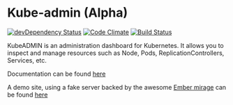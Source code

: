 # Kube-admin (Alpha)

[![devDependency Status](https://david-dm.org/holandes22/kube-admin/dev-status.svg)](https://david-dm.org/holandes22/kube-admin#info=devDependencies)
[![Code Climate](https://codeclimate.com/github/holandes22/kube-admin/badges/gpa.svg)](https://codeclimate.com/github/holandes22/kube-admin)
[![Build Status](https://travis-ci.org/holandes22/kube-admin.svg?branch=master)](https://travis-ci.org/holandes22/kube-admin)

KubeADMIN is an administration dashboard for Kubernetes. It allows you to inspect and manage resources such as Node, Pods, ReplicationControllers, Services, etc.

Documentation can be found [here](http://kube-admin-docs.s3-website-us-east-1.amazonaws.com/)

A demo site, using a fake server backed by the awesome [Ember mirage](http://www.ember-cli-mirage.com/) can be found [here](http://kube-admin-demo.s3-website-us-east-1.amazonaws.com/)
